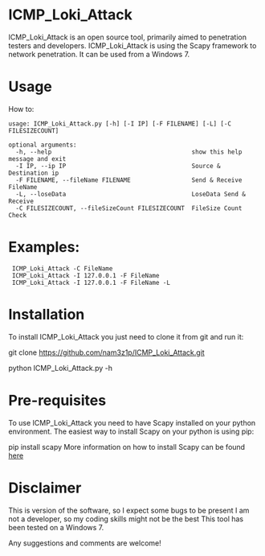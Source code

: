 # ICMP_Loki_Attack
ICMP_Loki_Attack is an open source tool, primarily aimed to penetration testers and developers. ICMP_Loki_Attack is using the Scapy framework to network penetration. It can be used from a Windows 7.

# Usage
How to:

```
usage: ICMP_Loki_Attack.py [-h] [-I IP] [-F FILENAME] [-L] [-C FILESIZECOUNT]

optional arguments:
  -h, --help                                       show this help message and exit
  -I IP, --ip IP                                   Source & Destination ip
  -F FILENAME, --fileName FILENAME                 Send & Receive FileName
  -L, --loseData                                   LoseData Send & Receive
  -C FILESIZECOUNT, --fileSizeCount FILESIZECOUNT  FileSize Count Check
```                   

# Examples:

```
 ICMP_Loki_Attack -C FileName
 ICMP_Loki_Attack -I 127.0.0.1 -F FileName
 ICMP_Loki_Attack -I 127.0.0.1 -F FileName -L
```

# Installation
To install ICMP_Loki_Attack you just need to clone it from git and run it:

  git clone https://github.com/nam3z1p/ICMP_Loki_Attack.git
        
  python ICMP_Loki_Attack.py -h
  
# Pre-requisites
To use ICMP_Loki_Attack you need to have Scapy installed on your python environment. The easiest way to install Scapy on your python is using pip:

pip install scapy
More information on how to install Scapy can be found [here](https://scapy.net/)

# Disclaimer
This is version of the software, so I expect some bugs to be present
I am not a developer, so my coding skills might not be the best
This tool has been tested on a Windows 7.

Any suggestions and comments are welcome!
